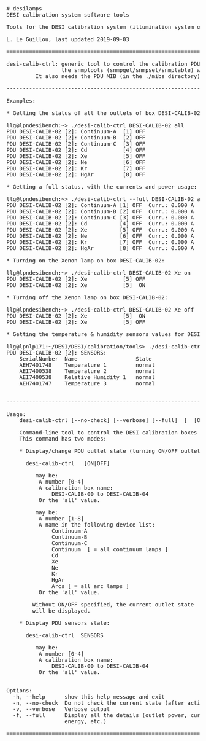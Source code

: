 <pre>
# desilamps
DESI calibration system software tools

Tools for the DESI calibration system (illumination system on the upper ring + screen).

L. Le Guillou, last updated 2019-09-03

============================================================================================

desi-calib-ctrl: generic tool to control the calibration PDUs. Python script, using
                 the snmptools (snmpget/snmpset/snmptable) which should be installed.
		 It also needs the PDU MIB (in the ./mibs directory).

--------------------------------------------------------------------------------------------

Examples:

* Getting the status of all the outlets of box DESI-CALIB-02:

llg@lpndesibench:~> ./desi-calib-ctrl DESI-CALIB-02 all
PDU DESI-CALIB-02 [2]: Continuum-A  [1] OFF
PDU DESI-CALIB-02 [2]: Continuum-B  [2] OFF
PDU DESI-CALIB-02 [2]: Continuum-C  [3] OFF
PDU DESI-CALIB-02 [2]: Cd           [4] OFF
PDU DESI-CALIB-02 [2]: Xe           [5] OFF
PDU DESI-CALIB-02 [2]: Ne           [6] OFF
PDU DESI-CALIB-02 [2]: Kr           [7] OFF
PDU DESI-CALIB-02 [2]: HgAr         [8] OFF

* Getting a full status, with the currents and power usage:

llg@lpndesibench:~> ./desi-calib-ctrl --full DESI-CALIB-02 all
PDU DESI-CALIB-02 [2]: Continuum-A [1] OFF  Curr.: 0.000 A  Act. Power: 0.0 W  Act. Energy:  0 Wh
PDU DESI-CALIB-02 [2]: Continuum-B [2] OFF  Curr.: 0.000 A  Act. Power: 0.0 W  Act. Energy: 39 Wh
PDU DESI-CALIB-02 [2]: Continuum-C [3] OFF  Curr.: 0.000 A  Act. Power: 0.0 W  Act. Energy:  6 Wh
PDU DESI-CALIB-02 [2]: Cd          [4] OFF  Curr.: 0.000 A  Act. Power: 0.0 W  Act. Energy:  1 Wh
PDU DESI-CALIB-02 [2]: Xe          [5] OFF  Curr.: 0.000 A  Act. Power: 0.0 W  Act. Energy:  2 Wh
PDU DESI-CALIB-02 [2]: Ne          [6] OFF  Curr.: 0.000 A  Act. Power: 0.0 W  Act. Energy:  4 Wh
PDU DESI-CALIB-02 [2]: Kr          [7] OFF  Curr.: 0.000 A  Act. Power: 0.0 W  Act. Energy:  3 Wh
PDU DESI-CALIB-02 [2]: HgAr        [8] OFF  Curr.: 0.000 A  Act. Power: 0.0 W  Act. Energy:  7 Wh

* Turning on the Xenon lamp on box DESI-CALIB-02:

llg@lpndesibench:~> ./desi-calib-ctrl DESI-CALIB-02 Xe on
PDU DESI-CALIB-02 [2]: Xe           [5] OFF
PDU DESI-CALIB-02 [2]: Xe           [5]  ON

* Turning off the Xenon lamp on box DESI-CALIB-02:

llg@lpndesibench:~> ./desi-calib-ctrl DESI-CALIB-02 Xe off
PDU DESI-CALIB-02 [2]: Xe           [5]  ON
PDU DESI-CALIB-02 [2]: Xe           [5] OFF

* Getting the temperature & humidity sensors values for DESI-CALIB-02:

llg@lpnlp171:~/DESI/DESI/calibration/tools> ./desi-calib-ctrl DESI-CALIB-02 SENSORS
PDU DESI-CALIB-02 [2]: SENSORS: 
    SerialNumber  Name                  State                 Value
    AEH7401748    Temperature 1         normal                25.1  degreeC
    AEI7400538    Temperature 2         normal                25.3  degreeC
    AEI7400538    Relative Humidity 1   normal                48.0  percent
    AEH7401747    Temperature 3         normal                24.3  degreeC


--------------------------------------------------------------------------------------------

Usage: 
    desi-calib-ctrl [--no-check] [--verbose] [--full] <pdu> [ <outlet> [ON|OFF] | SENSORS ]

    Command-line tool to control the DESI calibration boxes PDUs.
    This command has two modes:

    * Display/change PDU outlet state (turning ON/OFF outlets):

      desi-calib-ctrl <pdu> <outlet> [ON|OFF]

        <pdu> may be:
          A number [0-4]
          A calibration box name: 
              DESI-CALIB-00 to DESI-CALIB-04
          Or the 'all' value.

        <outlet> may be:
          A number [1-8]
          A name in the following device list: 
              Continuum-A
              Continuum-B
              Continuum-C
              Continuum  [ = all continuum lamps ]              
              Cd
              Xe
              Ne
              Kr
              HgAr
              Arcs [ = all arc lamps ]
          Or the 'all' value.

        Without ON/OFF specified, the current outlet state
        will be displayed.

    * Display PDU sensors state:

      desi-calib-ctrl <pdu> SENSORS

        <pdu> may be:
          A number [0-4]
          A calibration box name:
              DESI-CALIB-00 to DESI-CALIB-04
          Or the 'all' value.
    

Options:
  -h, --help      show this help message and exit
  -n, --no-check  Do not check the current state (after action)
  -v, --verbose   Verbose output
  -f, --full      Display all the details (outlet power, current, active
                  energy, etc.)

============================================================================================
</pre>
